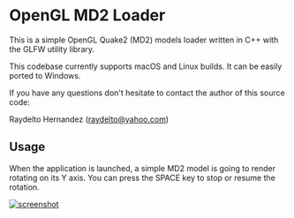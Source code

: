 # OpenGL MD2 Loader

This is a simple OpenGL Quake2 (MD2) models loader written in C++ with the GLFW utility library.

This codebase currently supports macOS and Linux builds.  It can be easily ported to Windows.

If you have any questions don't hesitate to contact the author of this source code:

Raydelto Hernandez (raydelto@yahoo.com)

## Usage

When the application is launched, a simple MD2 model is going to render rotating on its Y axis.  You can press the SPACE key to stop or resume the rotation.


[![screenshot](http://www.raydelto.org/img/MD2_Loader_glfw.png)](https://github.com/raydelto/md2loader-glfw/releases)

